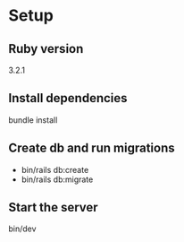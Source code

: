 # Setup

## Ruby version
3.2.1

## Install dependencies
bundle install

## Create db and run migrations
* bin/rails db:create
* bin/rails db:migrate

## Start the server
bin/dev
